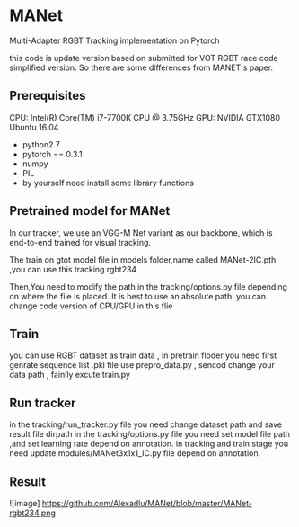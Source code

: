 # MANet
Multi-Adapter RGBT Tracking  implementation on Pytorch

this code is update version based on submitted for VOT RGBT race code simplified version.
So there are some differences from MANET's paper. 

## Prerequisites

CPU: Intel(R) Core(TM) i7-7700K CPU @ 3.75GHz
GPU: NVIDIA GTX1080
Ubuntu 16.04

* python2.7
* pytorch == 0.3.1
* numpy
* PIL
* by yourself need install some library functions 

## Pretrained model for MANet

In our tracker, we use an VGG-M Net variant as our backbone, which is end-to-end trained for visual tracking.

The train on gtot model file in models folder,name called MANet-2IC.pth ,you can use this tracking rgbt234

Then,You need to modify the path in the tracking/options.py file depending on where the file is placed. 
It is best to use an absolute path.
you can change code version of CPU/GPU in this flie

## Train

you can use RGBT dataset as train data , in pretrain floder you need 
first genrate sequence list .pkl file use prepro_data.py ,
sencod change your data path ,
fainlly excute train.py

## Run tracker

in the tracking/run_tracker.py file  you need change dataset path  and save result file dirpath 
in the tracking/options.py file you need set model file path ,and set learning rate depend on annotation.
in tracking and train stage you need update modules/MANet3x1x1_IC.py file depend on annotation.

## Result
![image] https://github.com/Alexadlu/MANet/blob/master/MANet-rgbt234.png
